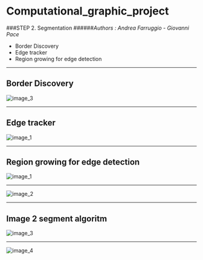 Computational_graphic_project
=============================


###STEP 2. Segmentation
######*Authors : Andrea Farruggio - Giovanni Pace*
* Border Discovery
* Edge tracker
* Region growing for edge detection

- - -
## Border Discovery

![image_3](https://raw.github.com/cvdlab-cg/442999/master/progetto/seg_image/border_discorvery1.jpg)

- - -

## Edge tracker

![image_1](https://raw.github.com/cvdlab-cg/442999/master/progetto/seg_image/trackingedge1.jpg)
- - -

## Region growing for edge detection

![image_1](https://raw.github.com/cvdlab-cg/442999/master/progetto/seg_image/RegionGrowing_1.jpg)
- - -
![image_2](https://raw.github.com/cvdlab-cg/442999/master/progetto/seg_image/Seconda_Grown_2.jpg)
- - -

## Image 2 segment algoritm


![image_3](https://raw.github.com/cvdlab-cg/442999/master/progetto/seg_image/finale_1.jpg)
- - -
![image_4](https://raw.github.com/cvdlab-cg/442999/master/progetto/seg_image/finale_2.jpg)
